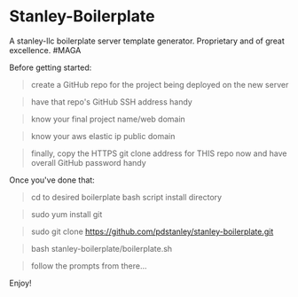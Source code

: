 # Stanley-Boilerplate

A stanley-llc boilerplate server template generator. Proprietary and of great excellence. #MAGA

Before getting started:
> create a GitHub repo for the project being deployed on the new server

> have that repo's GitHub SSH address handy

> know your final project name/web domain

> know your aws elastic ip public domain

> finally, copy the HTTPS git clone address for THIS repo now and have overall GitHub password handy

Once you've done that:
> cd to desired boilerplate bash script install directory

> sudo yum install git

> sudo git clone https://github.com/pdstanley/stanley-boilerplate.git

> bash stanley-boilerplate/boilerplate.sh

> follow the prompts from there...

Enjoy!
